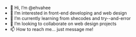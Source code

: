 - 👋 Hi, I’m @ehvahee
- 👀 I’m interested in front-end developing and web design 
- 🌱 I’m currently learning from shecodes and try--and-error
- 💞️ I’m looking to collaborate on web design projects
- 📫 How to reach me... just message me! 

<!---
ehvahee/ehvahee is a ✨ special ✨ repository because its `README.md` (this file) appears on your GitHub profile.
You can click the Preview link to take a look at your changes.
--->
